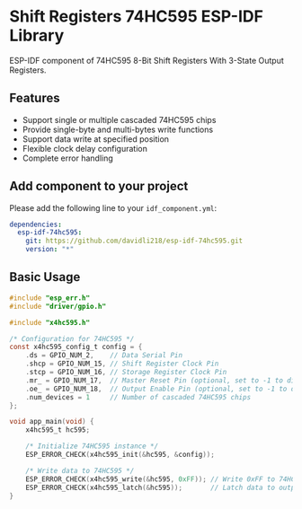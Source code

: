 # Shift Registers 74HC595 ESP-IDF Library

ESP-IDF component of 74HC595 8-Bit Shift Registers With 3-State Output Registers.

## Features

- Support single or multiple cascaded 74HC595 chips
- Provide single-byte and multi-bytes write functions
- Support data write at specified position
- Flexible clock delay configuration
- Complete error handling

## Add component to your project

Please add the following line to your `idf_component.yml`:

```yaml
dependencies:
  esp-idf-74hc595:
    git: https://github.com/davidli218/esp-idf-74hc595.git
    version: "*"
```

## Basic Usage

```c
#include "esp_err.h"
#include "driver/gpio.h"

#include "x4hc595.h"

/* Configuration for 74HC595 */
const x4hc595_config_t config = {
    .ds = GPIO_NUM_2,    // Data Serial Pin
    .shcp = GPIO_NUM_15, // Shift Register Clock Pin
    .stcp = GPIO_NUM_16, // Storage Register Clock Pin
    .mr_ = GPIO_NUM_17,  // Master Reset Pin (optional, set to -1 to disable)
    .oe_ = GPIO_NUM_18,  // Output Enable Pin (optional, set to -1 to disable)
    .num_devices = 1     // Number of cascaded 74HC595 chips
};

void app_main(void) {
    x4hc595_t hc595;

    /* Initialize 74HC595 instance */
    ESP_ERROR_CHECK(x4hc595_init(&hc595, &config));

    /* Write data to 74HC595 */
    ESP_ERROR_CHECK(x4hc595_write(&hc595, 0xFF)); // Write 0xFF to 74HC595
    ESP_ERROR_CHECK(x4hc595_latch(&hc595));       // Latch data to output
}

```

